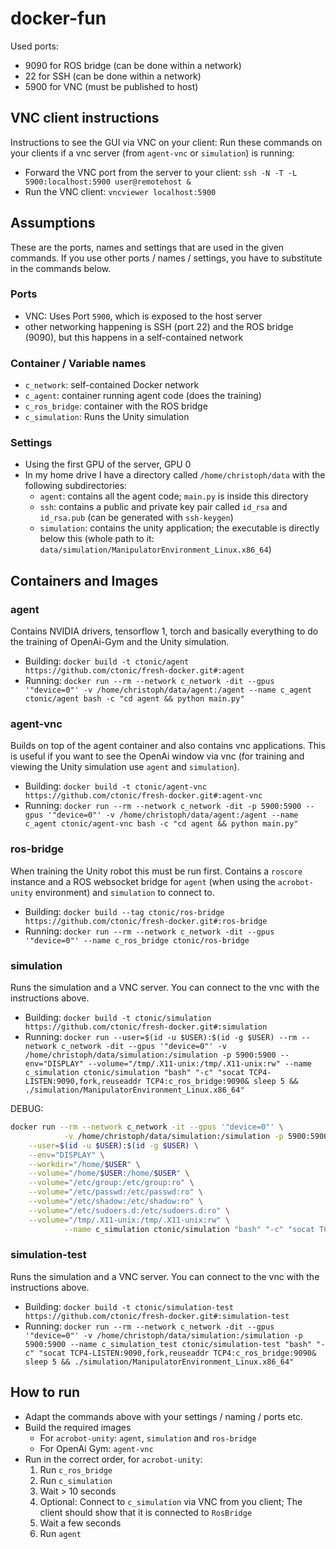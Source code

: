 # docker-fun

Used ports:
- 9090 for ROS bridge (can be done within a network)
- 22 for SSH (can be done within a network)
- 5900 for VNC (must be published to host)

## VNC client instructions
Instructions to see the GUI via VNC on your client:
Run these commands on your clients if a vnc server (from `agent-vnc` or `simulation`) is running:

- Forward the VNC port from the server to your client: `ssh -N -T -L 5900:localhost:5900 user@remotehost &`
- Run the VNC client: `vncviewer localhost:5900`

## Assumptions
These are the ports, names and settings that are used in the given commands.
If you use other ports / names / settings, you have to substitute in the commands below.

### Ports
- VNC: Uses Port `5900`, which is exposed to the host server
- other networking happening is SSH (port 22) and the ROS bridge (9090), but this happens in a self-contained network

### Container / Variable names
- `c_network`: self-contained Docker network
- `c_agent`: container running agent code (does the training)
- `c_ros_bridge`: container with the ROS bridge
- `c_simulation`: Runs the Unity simulation

### Settings
- Using the first GPU of the server, GPU 0
- In my home drive I have a directory called `/home/christoph/data` with the following subdirectories:
    - `agent`: contains all the agent code; `main.py` is inside this directory
    - `ssh`: contains a public and private key pair called `id_rsa` and `id_rsa.pub` (can be generated with `ssh-keygen`)
    - `simulation`: contains the unity application; the executable is directly below this (whole path to it: `data/simulation/ManipulatorEnvironment_Linux.x86_64`)

## Containers and Images
### agent
Contains NVIDIA drivers, tensorflow 1, torch and basically everything to do the training of OpenAi-Gym and the Unity simulation. 

- Building: `docker build -t ctonic/agent https://github.com/ctonic/fresh-docker.git#:agent`
- Running: `docker run --rm --network c_network -dit --gpus '"device=0"' -v /home/christoph/data/agent:/agent --name c_agent ctonic/agent bash -c "cd agent && python main.py"`

### agent-vnc
Builds on top of the agent container and also contains vnc applications.
This is useful if you want to see the OpenAi window via vnc (for training and viewing the Unity simulation use `agent` and `simulation`).

- Building: `docker build -t ctonic/agent-vnc https://github.com/ctonic/fresh-docker.git#:agent-vnc`
- Running: `docker run --rm --network c_network -dit -p 5900:5900 --gpus '"device=0"' -v /home/christoph/data/agent:/agent --name c_agent ctonic/agent-vnc bash -c "cd agent && python main.py"`

### ros-bridge
When training the Unity robot this must be run first.
Contains a `roscore` instance and a ROS websocket bridge for `agent` (when using the `acrobot-unity` environment) and `simulation` to connect to.

- Building: `docker build --tag ctonic/ros-bridge https://github.com/ctonic/fresh-docker.git#:ros-bridge`
- Running: `docker run --rm --network c_network -dit --gpus '"device=0"' --name c_ros_bridge ctonic/ros-bridge`

### simulation
Runs the simulation and a VNC server. You can connect to the vnc with the instructions above.

- Building: `docker build -t ctonic/simulation https://github.com/ctonic/fresh-docker.git#:simulation`
- Running: `docker run --user=$(id -u $USER):$(id -g $USER) --rm --network c_network -dit --gpus '"device=0"' -v /home/christoph/data/simulation:/simulation -p 5900:5900 --env="DISPLAY" --volume="/tmp/.X11-unix:/tmp/.X11-unix:rw" --name c_simulation ctonic/simulation "bash" "-c" "socat TCP4-LISTEN:9090,fork,reuseaddr TCP4:c_ros_bridge:9090& sleep 5 && ./simulation/ManipulatorEnvironment_Linux.x86_64"`

DEBUG:
```sh
docker run --rm --network c_network -it --gpus '"device=0"' \
            -v /home/christoph/data/simulation:/simulation -p 5900:5900 \
    --user=$(id -u $USER):$(id -g $USER) \
    --env="DISPLAY" \
    --workdir="/home/$USER" \
    --volume="/home/$USER:/home/$USER" \
    --volume="/etc/group:/etc/group:ro" \
    --volume="/etc/passwd:/etc/passwd:ro" \
    --volume="/etc/shadow:/etc/shadow:ro" \
    --volume="/etc/sudoers.d:/etc/sudoers.d:ro" \
    --volume="/tmp/.X11-unix:/tmp/.X11-unix:rw" \
            --name c_simulation ctonic/simulation "bash" "-c" "socat TCP4-LISTEN:9090,fork,reuseaddr TCP4:c_ros_bridge:9090& sleep 5 && ./simulation/ManipulatorEnvironment_Linux.x86_64"
```

### simulation-test
Runs the simulation and a VNC server. You can connect to the vnc with the instructions above.

- Building: `docker build -t ctonic/simulation-test https://github.com/ctonic/fresh-docker.git#:simulation-test`
- Running: `docker run --rm --network c_network -dit --gpus '"device=0"' -v /home/christoph/data/simulation:/simulation -p 5900:5900 --name c_simulation_test ctonic/simulation-test "bash" "-c" "socat TCP4-LISTEN:9090,fork,reuseaddr TCP4:c_ros_bridge:9090& sleep 5 && ./simulation/ManipulatorEnvironment_Linux.x86_64"`


## How to run

- Adapt the commands above with your settings / naming / ports etc.
- Build the required images
    - For `acrobot-unity`: `agent`, `simulation` and `ros-bridge`
    - For OpenAi Gym: `agent-vnc`
- Run in the correct order, for `acrobot-unity`:
    1. Run `c_ros_bridge`
    2. Run `c_simulation`
    3. Wait > 10 seconds
    4. Optional: Connect to `c_simulation` via VNC from you client; The client should show that it is connected to `RosBridge`
    5. Wait a few seconds
    6. Run `agent`